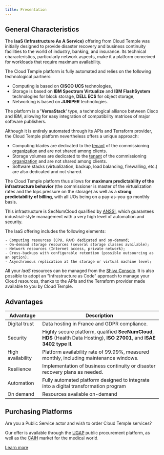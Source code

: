 ```yaml
---
title: Presentation
---
```


## General Characteristics

The __IaaS (Infrastructure As A Service)__ offering from Cloud Temple was initially designed to provide disaster recovery and business continuity facilities to the world of industry, banking, and insurance.
Its technical characteristics, particularly network aspects, make it a platform conceived for workloads that require maximum availability.

The Cloud Temple platform is fully automated and relies on the following technological partners:

- Computing is based on __CISCO UCS__ technologies,
- Storage is based on __IBM Spectrum Virtualize__ and __IBM FlashSystem__ technologies for block storage, __DELL ECS__ for object storage,
- Networking is based on __JUNIPER__ technologies.

The platform is a __'VersaStack'__ type, a technological alliance between Cisco and IBM, allowing for easy integration of compatibility matrices of major software publishers.

Although it is entirely automated through its APIs and Terraform provider, the Cloud Temple platform nevertheless offers a unique approach:

- Computing blades are dedicated to the [tenant](../console/tenants.md) of the commissioning [organization](../console/organisations.md) and are not shared among clients.
- Storage volumes are dedicated to the [tenant](../console/tenants.md) of the commissioning [organization](../console/organisations.md) and are not shared among clients.
- Software stacks (virtualization, backup, load balancing, firewalling, etc.) are also dedicated and not shared.

The Cloud Temple platform thus allows for __maximum predictability of the infrastructure behavior__ (the commissioner is master of the virtualization rates and the Iops pressure on the storage) as well as a __strong predictability of billing__, with all UOs being on a pay-as-you-go monthly basis.

This infrastructure is SecNumCloud qualified by [ANSSI](https://www.ssi.gouv.fr/), which guarantees industrial-style management with a very high level of automation and security.

The IaaS offering includes the following elements:

    - Computing resources (CPU, RAM) dedicated and on-demand;
    - On-demand storage resources (several storage classes available);
    - Network resources (Internet access, private network);
    - Cross-backups with configurable retention (possible outsourcing as an option);
    - Asynchronous replication at the storage or virtual machine level;

All your _IaaS_ resources can be managed from the [Shiva Console](../console/console.md). 
It is also possible to adopt an "Infrastructure as Code" approach to manage your Cloud resources, thanks to the APIs and the Terraform provider made available to you by Cloud Temple.


## Advantages
| Advantage            | Description                                                                                                                                     |   
|----------------------|-------------------------------------------------------------------------------------------------------------------------------------------------|
| Digital trust        | Data hosting in France and GDPR compliance.                                                                                                     |   
| Security             | Highly secure platform, qualified __SecNumCloud__, __HDS__ (Health Data Hosting), __ISO 27001__, and __ISAE 3402 type II__.                     |  
| High availability    | Platform availability rate of 99.99%, measured monthly, including maintenance windows.                                                          |   
| Resilience           | Implementation of business continuity or disaster recovery plans as needed.                                                                      |
| Automation           | Fully automated platform designed to integrate into a digital transformation program                                                             |
| On demand            | Resources available on-demand                                                                                                                   |


## Purchasing Platforms

Are you a Public Service actor and wish to order Cloud Temple services?

Our offer is available through the [UGAP](https://cloudtour.capgemini.fr/partenaires/cloud-temple) public procurement platform, as well as the [CAIH](https://www.caih-sante.org) market for the medical world.

[Learn more](https://www.cloud-temple.com/cloud-souverain-disponible-via-lugap/)


